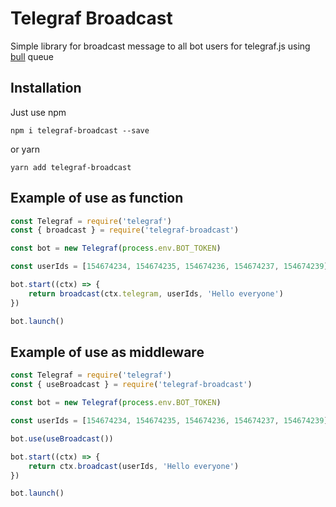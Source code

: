 # Telegraf Broadcast
Simple library for broadcast message to all bot users for telegraf.js using [bull](https://github.com/OptimalBits/bull) queue

## Installation
Just use npm

    npm i telegraf-broadcast --save
    
or yarn

    yarn add telegraf-broadcast
    
## Example of use as function

```javascript
const Telegraf = require('telegraf')
const { broadcast } = require('telegraf-broadcast')

const bot = new Telegraf(process.env.BOT_TOKEN)

const userIds = [154674234, 154674235, 154674236, 154674237, 154674239];

bot.start((ctx) => {
    return broadcast(ctx.telegram, userIds, 'Hello everyone')
})

bot.launch()
```

## Example of use as middleware

```javascript
const Telegraf = require('telegraf')
const { useBroadcast } = require('telegraf-broadcast')

const bot = new Telegraf(process.env.BOT_TOKEN)

const userIds = [154674234, 154674235, 154674236, 154674237, 154674239];

bot.use(useBroadcast())

bot.start((ctx) => {
    return ctx.broadcast(userIds, 'Hello everyone')
})

bot.launch()
```
